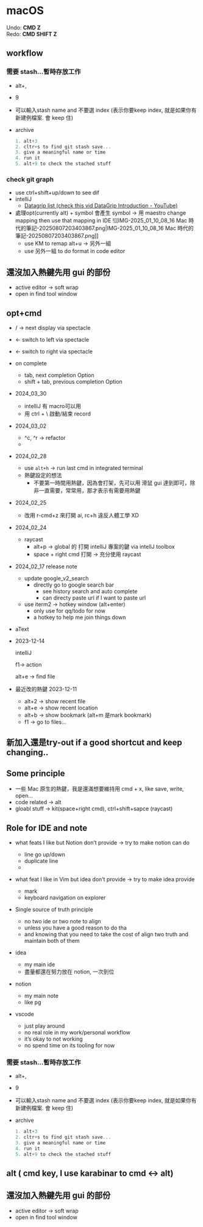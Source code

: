 # macOS

Undo: **CMD Z**  
Redo: **CMD SHIFT Z**




## workflow
  
### 需要 stash…暫時存放工作
- alt+,
- 9
- 可以輸入stash name and 不要選 index (表示你要keep index, 就是如果你有新建例檔案. 會 keep 住)
- archive
    
    ```JavaScript
    1. alt+3
    2. cltr+s to find git stash save...
    3. give a meaningful name or time
    4. run it
    5. alt+9 to check the stached stuff
    ```
    
### check git graph
- use ctrl+shift+up/down to see dif
- intelliJ
    - [Datagrip list (check this vid DataGrip Introduction - YouTube)](https://www.notion.so/Datagrip-list-check-this-vid-DataGrip-Introduction-YouTube-5b61004d1eee4315b2f8f49302b97858?pvs=21)
- 處理opt(currently alt) + symbol 會產生 symbol → 用 maestro change mapping then use that mapping in IDE
    ![[IMG-2025_01_10_08_16 Mac 時代的筆記-20250807203403867.png|IMG-2025_01_10_08_16 Mac 時代的筆記-20250807203403867.png]]
    - use KM to remap alt+u → 另外一組
    - use 另外一組 to do format in code editor



## 還沒加入熱鍵先用 gui 的部份
- active editor → soft wrap
- open in find tool window


## opt+cmd
- / → next display  via spectacle
- ← switch to left  via spectacle
- ← switch to right via spectacle
- on complete
    - tab, next completion Option
    - shift + tab, previous completion Option


- 2024_03_30
    - intelliJ 有 macro可以用
    - 用 ctrl + \ 啟動/結束 record
    
- 2024_03_02
    - ^c, ^r → refactor
    - 
- 2024_02_28
    - use `alt+h`  → run last cmd in integrated terminal
    - 熱鍵設定的想法
        - 不要第一時間用熱鍵，因為會打架，先可以用 滑鼠 gui 達到即可，除非一直需要，常常用，那才表示有需要用熱鍵
- 2024_02_25
    - 改用 r-cmd+z 來打開 ai, rc+h 違反人體工學 XD
- 2024_02_24
    - raycast
        - alt+p → global 的 打開 intelliJ 專案的鍵 via intellJ toolbox
        - space + right cmd 打開 → 充分使用 raycast
- 2024_02_17 release note
    - update google_v2_search
        - directly go to google search bar
            - see history search and auto complete
            - can directy paste url if I want to paste url
    - use iterm2 → hotkey window (alt+enter)
        - only use for qq/todo for now
        - a hotkey to help me join things down
- aText
- 2023-12-14
    
    intelliJ
    
    f1→ action
    
    alt+e → find file
    
- 最近改的熱鍵 2023-12-11
    - alt+2 → show recent file
    - alt+e → show recent location
    - alt+b → show bookmark (alt+m 是mark bookmark)
    - f1 → go to files…



## 新加入還是try-out if a good shortcut and keep changing..

## Some principle

- 一些 Mac 原生的熱鍵，我是還滿想要維持用 cmd + x, like save, write, open...
- code related -> alt
- gloabl stuff -> kit(space+right cmd), ctrl+shift+sapce (raycast)

## Role for IDE and note

- what feats I like but Notion don’t provide → try to make notion can do
    - line go up/down
    - duplicate line
    - 
- what feat I like in Vim but idea don’t provide → try to make idea provide
    - mark
    - keyboard navigation on explorer

- Single source of truth principle
    - no two ide or two note to align
    - unless you have a good reason to do tha
    - and knowing that you need to take the cost of align two truth and maintain both of them
- idea
    - my main ide
    - 盡量都還在努力放在 notion, 一次到位
- notion
    - my main note
    - like pg
- vscode
    - just play around
    - no real role in my work/personal workflow
    - it’s okay to not working
    - no spend time on its tooling for now

### 需要 stash…暫時存放工作

- alt+,
- 9
- 可以輸入stash name and 不要選 index (表示你要keep index, 就是如果你有新建例檔案. 會 keep 住)
- archive
    
    ```jsx
    1. alt+3
    2. cltr+s to find git stash save...
    3. give a meaningful name or time
    4. run it
    5. alt+9 to check the stached stuff
    ```
    



## alt ( cmd key, I use karabinar to cmd ↔ alt)

## 還沒加入熱鍵先用 gui 的部份

- active editor → soft wrap
- open in find tool window

##